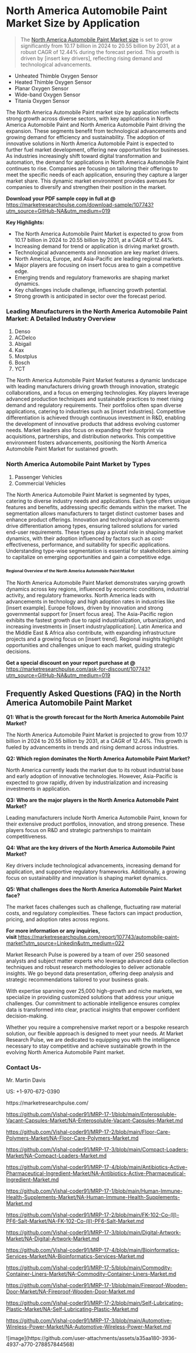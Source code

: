 <h1>North America Automobile Paint Market&nbsp;Size by Application</h1><blockquote><p>The <a href="https://marketresearchpulse.com/download-sample/107743?utm_source=GitHub-NA&amp;utm_medium=019">North America Automobile Paint Market size</a> is set to grow significantly from 10.17 billion in 2024 to 20.55 billion by 2031, at a robust CAGR of 12.44% during the forecast period. This growth is driven by [insert key drivers], reflecting rising demand and technological advancements.</p></blockquote><ul><li>Unheated Thimble Oxygen Sensor<li> Heated Thimble Oxygen Sensor<li> Planar Oxygen Sensor<li> Wide-band Oxygen Sensor<li> Titania Oxygen Sensor</li></ul><p>The North America Automobile Paint market size by application reflects strong growth across diverse sectors, with key applications in North America Automobile Paint and North America Automobile Paint driving the expansion. These segments benefit from technological advancements and growing demand for efficiency and sustainability. The adoption of innovative solutions in North America Automobile Paint is expected to further fuel market development, offering new opportunities for businesses. As industries increasingly shift toward digital transformation and automation, the demand for applications in North America Automobile Paint continues to rise. Companies are focusing on tailoring their offerings to meet the specific needs of each application, ensuring they capture a larger market share. This dynamic market environment provides avenues for companies to diversify and strengthen their position in the market.</p><p><strong>Download your PDF sample copy in full at @ </strong><a href="https://marketresearchpulse.com/download-sample/107743?utm_source=GitHub-NA&amp;utm_medium=019">https://marketresearchpulse.com/download-sample/107743?utm_source=GitHub-NA&amp;utm_medium=019</a></p><p><strong>Key Highlights: </strong></p><ul><li>The North America Automobile Paint Market is expected to grow from 10.17 billion in 2024 to 20.55 billion by 2031, at a CAGR of 12.44%.</li><li>Increasing demand for trend or application is driving market growth.</li><li>Technological advancements and innovation are key market drivers.</li><li>North America, Europe, and Asia-Pacific are leading regional markets.</li><li>Major players are focusing on insert focus area to gain a competitive edge.</li><li>Emerging trends and regulatory frameworks are shaping market dynamics.</li><li>Key challenges include challenge, influencing growth potential.</li><li>Strong growth is anticipated in sector over the forecast period.</li></ul><h3>Leading Manufacturers in the North America Automobile Paint Market: A Detailed Industry Overview</h3><ol><li>Denso</li><li>ACDelco</li><li>Abigail</li><li>Kax</li><li>Mostplus</li><li>Bosch</li><li>YCT</li></ol><div class="flex max-w-full flex-col flex-grow"><div class="min-h-8 text-message flex w-full flex-col items-end gap-2 whitespace-normal break-words [.text-message+&amp;]:mt-5" dir="auto" data-message-author-role="assistant" data-message-id="fd8432e4-4910-450d-b182-61b7bfb0a01f" data-message-model-slug="gpt-4o"><div class="flex w-full flex-col gap-1 empty:hidden first:pt-[3px]"><div class="markdown prose w-full break-words dark:prose-invert light"><p>The North America Automobile Paint Market features a dynamic landscape with leading manufacturers driving growth through innovation, strategic collaborations, and a focus on emerging technologies. Key players leverage advanced production techniques and sustainable practices to meet rising demand and regulatory requirements. Their portfolios often span diverse applications, catering to industries such as [insert industries]. Competitive differentiation is achieved through continuous investment in R&amp;D, enabling the development of innovative products that address evolving customer needs. Market leaders also focus on expanding their footprint via acquisitions, partnerships, and distribution networks. This competitive environment fosters advancements, positioning the North America Automobile Paint Market for sustained growth.</p></div></div></div></div><h3>North America Automobile Paint Market by Types</h3><ol><li>Passenger Vehicles<li> Commercial Vehicles</li></ol><div class="flex max-w-full flex-col flex-grow"><div class="min-h-8 text-message flex w-full flex-col items-end gap-2 whitespace-normal break-words [.text-message+&amp;]:mt-5" dir="auto" data-message-author-role="assistant" data-message-id="084470be-0bb7-4664-bddf-5156b4f41249" data-message-model-slug="gpt-4o-mini"><div class="flex w-full flex-col gap-1 empty:hidden first:pt-[3px]"><div class="markdown prose w-full break-words dark:prose-invert light"><p>The North America Automobile Paint Market is segmented by types, catering to diverse industry needs and applications. Each type offers unique features and benefits, addressing specific demands within the market. The segmentation allows manufacturers to target distinct customer bases and enhance product offerings. Innovation and technological advancements drive differentiation among types, ensuring tailored solutions for varied end-user requirements. These types play a pivotal role in shaping market dynamics, with their adoption influenced by factors such as cost-effectiveness, performance, and suitability for specific applications. Understanding type-wise segmentation is essential for stakeholders aiming to capitalize on emerging opportunities and gain a competitive edge.</p></div></div></div></div><h3><span style="font-size: 11px;">Regional Overview of the North America Automobile Paint Market</span></h3><div class="flex max-w-full flex-col flex-grow"><div class="min-h-8 text-message flex w-full flex-col items-end gap-2 whitespace-normal break-words [.text-message+&amp;]:mt-5" dir="auto" data-message-author-role="assistant" data-message-id="e9038762-ce64-4e30-91c9-9bd413514231" data-message-model-slug="gpt-4o-mini"><div class="flex w-full flex-col gap-1 empty:hidden first:pt-[3px]"><div class="markdown prose w-full break-words dark:prose-invert light"><p>The North America Automobile Paint Market demonstrates varying growth dynamics across key regions, influenced by economic conditions, industrial activity, and regulatory frameworks. North America leads with advancements in technology and high adoption rates in industries like [insert example]. Europe follows, driven by innovation and strong governmental support for [insert focus area]. The Asia-Pacific region exhibits the fastest growth due to rapid industrialization, urbanization, and increasing investments in [insert industry/application]. Latin America and the Middle East &amp; Africa also contribute, with expanding infrastructure projects and a growing focus on [insert trend]. Regional insights highlight opportunities and challenges unique to each market, guiding strategic decisions.</p></div></div></div></div><p><strong>Get a special discount on your report purchase at @ </strong><a href="https://marketresearchpulse.com/ask-for-discount/107743?utm_source=GitHub-NA&amp;utm_medium=019">https://marketresearchpulse.com/ask-for-discount/107743?utm_source=GitHub-NA&amp;utm_medium=019</a></p><h2>Frequently Asked Questions (FAQ) in the North America Automobile Paint Market</h2><p><strong>Q1: What is the growth forecast for the North America Automobile Paint Market?</strong></p><p>The North America Automobile Paint Market is projected to grow from 10.17 billion in 2024 to 20.55 billion by 2031, at a CAGR of 12.44%. This growth is fueled by advancements in trends and rising demand across industries.</p><p><strong>Q2: Which region dominates the North America Automobile Paint Market?</strong></p><p>North America currently leads the market due to its robust industrial base and early adoption of innovative technologies. However, Asia-Pacific is expected to grow rapidly, driven by industrialization and increasing investments in application.</p><p><strong>Q3: Who are the major players in the North America Automobile Paint Market?</strong></p><p>Leading manufacturers include North America Automobile Paint, known for their extensive product portfolios, innovation, and strong presence. These players focus on R&amp;D and strategic partnerships to maintain competitiveness.</p><p><strong>Q4: What are the key drivers of the North America Automobile Paint Market?</strong></p><p>Key drivers include technological advancements, increasing demand for application, and supportive regulatory frameworks. Additionally, a growing focus on sustainability and innovation is shaping market dynamics.</p><p><strong>Q5: What challenges does the North America Automobile Paint Market face?</strong></p><p>The market faces challenges such as challenge, fluctuating raw material costs, and regulatory complexities. These factors can impact production, pricing, and adoption rates across regions.</p><p><strong>For more information or any inquiries, visit&nbsp;</strong><a href="https://marketresearchpulse.com/report/107743/automobile-paint-market?utm_source=Linkedin&utm_medium=022">https://marketresearchpulse.com/report/107743/automobile-paint-market?utm_source=Linkedin&utm_medium=022</a></p><p>Market Research Pulse is powered by a team of over 250 seasoned analysts and subject matter experts who leverage advanced data collection techniques and robust research methodologies to deliver actionable insights. We go beyond data presentation, offering deep analysis and strategic recommendations tailored to your business goals.</p><p>With expertise spanning over 25,000 high-growth and niche markets, we specialize in providing customized solutions that address your unique challenges. Our commitment to actionable intelligence ensures complex data is transformed into clear, practical insights that empower confident decision-making.</p><p>Whether you require a comprehensive market report or a bespoke research solution, our flexible approach is designed to meet your needs. At Market Research Pulse, we are dedicated to equipping you with the intelligence necessary to stay competitive and achieve sustainable growth in the evolving North America Automobile Paint market.</p><h3><strong>Contact Us-</strong></h3><p>Mr. Martin Davis</p><p>US: +1-970-672-0390</p><p>https://marketresearchpulse.com/</p><p><a href="https://github.com/Vishal-coder91/MRP-17-1/blob/main/Enterosoluble-Vacant-Capsules-Market/NA-Enterosoluble-Vacant-Capsules-Market.md">https://github.com/Vishal-coder91/MRP-17-1/blob/main/Enterosoluble-Vacant-Capsules-Market/NA-Enterosoluble-Vacant-Capsules-Market.md</a></p><p><a href="https://github.com/Vishal-coder91/MRP-17-2/blob/main/Floor-Care-Polymers-Market/NA-Floor-Care-Polymers-Market.md">https://github.com/Vishal-coder91/MRP-17-2/blob/main/Floor-Care-Polymers-Market/NA-Floor-Care-Polymers-Market.md</a></p><p><a href="https://github.com/Vishal-coder91/MRP-17-3/blob/main/Compact-Loaders-Market/NA-Compact-Loaders-Market.md">https://github.com/Vishal-coder91/MRP-17-3/blob/main/Compact-Loaders-Market/NA-Compact-Loaders-Market.md</a></p><p><a href="https://github.com/Vishal-coder91/MRP-17-4/blob/main/Antibiotics-Active-Pharmaceutical-Ingredient-Market/NA-Antibiotics-Active-Pharmaceutical-Ingredient-Market.md">https://github.com/Vishal-coder91/MRP-17-4/blob/main/Antibiotics-Active-Pharmaceutical-Ingredient-Market/NA-Antibiotics-Active-Pharmaceutical-Ingredient-Market.md</a></p><p><a href="https://github.com/Vishal-coder91/MRP-17-1/blob/main/Human-Immune-Health-Supplements-Market/NA-Human-Immune-Health-Supplements-Market.md">https://github.com/Vishal-coder91/MRP-17-1/blob/main/Human-Immune-Health-Supplements-Market/NA-Human-Immune-Health-Supplements-Market.md</a></p><p><a href="https://github.com/Vishal-coder91/MRP-17-2/blob/main/FK-102-Co-(II)-PF6-Salt-Market/NA-FK-102-Co-(II)-PF6-Salt-Market.md">https://github.com/Vishal-coder91/MRP-17-2/blob/main/FK-102-Co-(II)-PF6-Salt-Market/NA-FK-102-Co-(II)-PF6-Salt-Market.md</a></p><p><a href="https://github.com/Vishal-coder91/MRP-17-3/blob/main/Digital-Artwork-Market/NA-Digital-Artwork-Market.md">https://github.com/Vishal-coder91/MRP-17-3/blob/main/Digital-Artwork-Market/NA-Digital-Artwork-Market.md</a></p><p><a href="https://github.com/Vishal-coder91/MRP-17-4/blob/main/Bioinformatics-Services-Market/NA-Bioinformatics-Services-Market.md">https://github.com/Vishal-coder91/MRP-17-4/blob/main/Bioinformatics-Services-Market/NA-Bioinformatics-Services-Market.md</a></p><p><a href="https://github.com/Vishal-coder91/MRP-17-5/blob/main/Commodity-Container-Liners-Market/NA-Commodity-Container-Liners-Market.md">https://github.com/Vishal-coder91/MRP-17-5/blob/main/Commodity-Container-Liners-Market/NA-Commodity-Container-Liners-Market.md</a></p><p><a href="https://github.com/Vishal-coder91/MRP-17-1/blob/main/Fireproof-Wooden-Door-Market/NA-Fireproof-Wooden-Door-Market.md">https://github.com/Vishal-coder91/MRP-17-1/blob/main/Fireproof-Wooden-Door-Market/NA-Fireproof-Wooden-Door-Market.md</a></p><p><a href="https://github.com/Vishal-coder91/MRP-17-2/blob/main/Self-Lubricating-Plastic-Market/NA-Self-Lubricating-Plastic-Market.md">https://github.com/Vishal-coder91/MRP-17-2/blob/main/Self-Lubricating-Plastic-Market/NA-Self-Lubricating-Plastic-Market.md</a></p><p><a href="https://github.com/Vishal-coder91/MRP-17-3/blob/main/Automotive-Wireless-Power-Market/NA-Automotive-Wireless-Power-Market.md">https://github.com/Vishal-coder91/MRP-17-3/blob/main/Automotive-Wireless-Power-Market/NA-Automotive-Wireless-Power-Market.md</a></p>
![image](https://github.com/user-attachments/assets/a35aa180-3936-4937-a770-278857844568)

